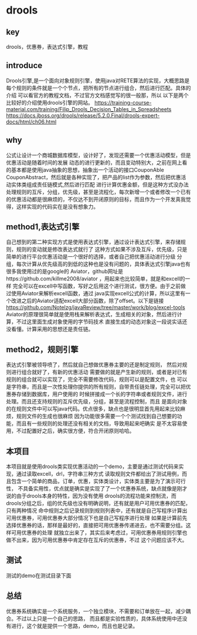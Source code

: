# drools
## key
drools，优惠券，表达式引擎，教程
## introduce
Drools引擎,是一个面向对象规则引擎，使用java对RETE算法的实现，大概思路是
每个规则的条件就是一个个节点，把所有的节点进行组合，然后进行匹配。具体的介绍
可以看官方的教程文档，不过官方文档感觉写的很一般那，所以 以下是两个比较好的介绍使用drools引擎的网站。
https://training-course-material.com/training/Filip_Drools_Decision_Tables_in_Spreadsheets
https://docs.jboss.org/drools/release/5.2.0.Final/drools-expert-docs/html/ch06.html

## why
公式让设计一个商城数据库模型，设计好了，发现还需要一个优惠活动模型，但是优惠活动是随着时间的发展
动态的进行更新的，而且变动特别大，之前在网上看的基本都是使用java抽象的思想，抽象出一个活动的接口CouponAble
CouponAbstract，然后就是各种实现了，把产品的list作为参数，然后把优惠活动实体类组成责任链模式,然后进行匹配
进行计算优惠金额，但是这种方式没办法处理规则的互斥，分组，优先级，甚至是流程化，每次新增一个或者修改一个已有
的优惠活动都是很麻烦的，不仅达不到开闭原则的目标，而且作为一个开发真我觉得，这样实现的代码实在是没有想象力。

## method1,表达式引擎
自己想到的第二种实现方式是使用表达式引擎，通过设计表达式引擎，来存储规则，规则的变动就是修改表达式就行了
这种方式如果不涉及互斥，优先级，只是简单的进行平台优惠活动是一个很好的选择，或者自己把优惠活动进行分级
分组，每次计算从优先级高的到低的这种也是没有问题的，具体表达式引擎java也有很多我使用过的是google的
Aviator，github网址是https://github.com/killme2008/aviator ，用起来也比较简单，就是和excell的一样
完全可以在excell中写函数，写好之后用这个进行测试，很方便。由于之前做过使用Aviator来解析excell函数，通过
java实现excell公式的计算，所以这里有一个改进之后的Aviator适配excell大部分函数，除了offset。以下是链接
https://github.com/Notelzg/javaReview/tree/master/work/blog/excel-tools
Aviator的原理很简单就是使用栈来解析表达式，生成相关的对象，然后进行计算，不过这里面生成对象使用的字节码技术
直接生成的动态对象这一段说实话还没看懂。计算采用的思想还是责任链。

## method2，规则引擎
表达式引擎被领导喷了，然后就自己想做优惠券主要的还是制定规则， 然后对规则进行组合就好了，有新的优惠活动
需要做的就是产生新的规则，或者是对已有规则的组合就可以实现了，完全不需要修改代码，规则可以是配置文件，也
可以是字符串，而且是一次性处理你提供的所有规则，自带责任链处理，完全可以把优惠券存储到数据库，用户使用的
时候拼接成一个长的字符串或者规则文件，进行处理。而且还支持规则的互斥优先级，分组，甚至是流程控制，而且
是面向对象的在规则文件中可以写java代码。优点很多，缺点也是很明显首先用起来比较麻烦，规则文件的生成也很麻烦
因为功能很多需要一个个测试找到自己想要的功能，而且有一些规则的处理还没有相关的文档，导致用起来吧确实
是不太容易使用，不过配置好之后，确实很方便，符合开闭原则哈哈。

## 本项目
本项目就是使用drools类实现优惠活动的一个demo，主要是通过测试代码来实现，通过读取excell，drl，字符串三种方式
读取规则文件都给出了测试用例，而且包含一个简单的商品，订单，优惠，实体类设计，实体类主要是为了演示可行性，
不具备实用性，优点就是确实是实现了了一个优惠券系统，缺点就像是刚才说的由于drools本身的特性，因为没有使用
drools的流程功能来控制流，而drools分组之后，组的优先级也没有明确说明，还有就是用户可用优惠券的匹配，只有两种情况
命中规则之后记录规则到规则列表中，还有就是自己写程序计算出可用优惠券，可用优惠券大部分情况下也是自己写程序进行处理
如果是计算前先选择优惠券的话，那样是最好的，直接把可用优惠券传递进去，也不需要分组。这样可用优惠券的处理
就独立出来了，其实后来考虑过，可用优惠券用规则引擎也做不出来，因为可用优惠券中肯定存在互斥的优惠券，不过
这个问题应该不大。
## 测试
测试的demo在测试目录下面

## 总结
优惠券系统确实是一个系统服务，一个独立模块，不需要和订单放在一起，减少耦合。不过以上只是一个自己的思路，
而且都是实验性质的，具体系统使用中还没有进行，这个就是提供一个思路，demo，而且也是记录。
